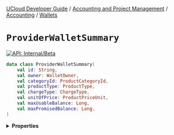 [UCloud Developer Guide](/docs/developer-guide/README.md) / [Accounting and Project Management](/docs/developer-guide/accounting-and-projects/README.md) / [Accounting](/docs/developer-guide/accounting-and-projects/accounting/README.md) / [Wallets](/docs/developer-guide/accounting-and-projects/accounting/wallets.md)

# `ProviderWalletSummary`


[![API: Internal/Beta](https://img.shields.io/static/v1?label=API&message=Internal/Beta&color=red&style=flat-square)](/docs/developer-guide/core/api-conventions.md)



```kotlin
data class ProviderWalletSummary(
    val id: String,
    val owner: WalletOwner,
    val categoryId: ProductCategoryId,
    val productType: ProductType,
    val chargeType: ChargeType,
    val unitOfPrice: ProductPriceUnit,
    val maxUsableBalance: Long,
    val maxPromisedBalance: Long,
)
```

<details>
<summary>
<b>Properties</b>
</summary>

<details>
<summary>
<code>id</code>: <code><code><a href='https://kotlinlang.org/api/latest/jvm/stdlib/kotlin/-string/'>String</a></code></code>
</summary>





</details>

<details>
<summary>
<code>owner</code>: <code><code><a href='#walletowner'>WalletOwner</a></code></code>
</summary>





</details>

<details>
<summary>
<code>categoryId</code>: <code><code><a href='/docs/reference/dk.sdu.cloud.accounting.api.ProductCategoryId.md'>ProductCategoryId</a></code></code>
</summary>





</details>

<details>
<summary>
<code>productType</code>: <code><code><a href='/docs/reference/dk.sdu.cloud.accounting.api.ProductType.md'>ProductType</a></code></code>
</summary>





</details>

<details>
<summary>
<code>chargeType</code>: <code><code><a href='/docs/reference/dk.sdu.cloud.accounting.api.ChargeType.md'>ChargeType</a></code></code>
</summary>





</details>

<details>
<summary>
<code>unitOfPrice</code>: <code><code><a href='/docs/reference/dk.sdu.cloud.accounting.api.ProductPriceUnit.md'>ProductPriceUnit</a></code></code>
</summary>





</details>

<details>
<summary>
<code>maxUsableBalance</code>: <code><code><a href='https://kotlinlang.org/api/latest/jvm/stdlib/kotlin/-long/'>Long</a></code></code> Maximum balance usable until a charge would fail
</summary>



This balance is calculated when the data is requested and thus can immediately become invalid due to changes
in the tree.


</details>

<details>
<summary>
<code>maxPromisedBalance</code>: <code><code><a href='https://kotlinlang.org/api/latest/jvm/stdlib/kotlin/-long/'>Long</a></code></code> Maximum balance usable as promised by a top-level grant giver
</summary>



This balance is calculated when the data is requested and thus can immediately become invalid due to changes
in the tree.


</details>



</details>


